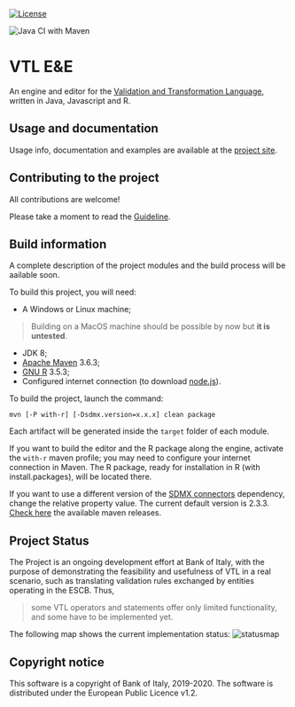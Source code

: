 [![License](https://img.shields.io/badge/license-EUPL-green)](https://joinup.ec.europa.eu/collection/eupl/eupl-text-eupl-12)

![Java CI with Maven](https://github.com/vpinna80/VTL/workflows/Java%20CI%20with%20Maven/badge.svg?branch=master)

# VTL E&E

An engine and editor for the 
[Validation and Transformation Language](https://sdmx.org/?page_id=5096), 
written in Java, Javascript and R.

## Usage and documentation

Usage info, documentation and examples are available at the
[project site](http://vpinna80.github.io/VTL/).

## Contributing to the project

All contributions are welcome!

Please take a moment to read the [Guideline](CONTRIBUTING.md).

## Build information

A complete description of the project modules and the build process will be aailable soon.

To build this project, you will need:

* A Windows or Linux machine;

> Building on a MacOS machine should be possible by now but **it is untested**.

* JDK 8;
* [Apache Maven](https://maven.apache.org/) 3.6.3;
* [GNU R](https://www.r-project.org/) 3.5.3;
* Configured internet connection (to download [node.js](https://nodejs.org/)).

To build the project, launch the command:

    mvn [-P with-r] [-Dsdmx.version=x.x.x] clean package


Each artifact will be generated inside the `target` folder of each module.

If you want to build the editor and the R package along the engine, activate the 
`with-r` maven profile; you may need to configure your internet connection in 
Maven. The R package, ready for installation in R (with install.packages), will 
be located there.

If you want to use a different version of the 
[SDMX connectors](https://github.com/amattioc/SDMX.git) dependency, change 
the relative property value. The current default version is 2.3.3. [Check 
here](https://search.maven.org/artifact/it.bancaditalia.oss/sdmx) the available maven releases.

## Project Status

The Project is an ongoing development effort at Bank of Italy, with the 
purpose of demonstrating the feasibility and usefulness of VTL in a real 
scenario, such as translating validation rules exchanged by entities 
operating in the ESCB. Thus,

> some VTL operators and statements offer only limited functionality,
and some have to be implemented yet.

The following map shows the current implementation status:
![statusmap](https://vpinna80.github.io/VTL/images/VTL.png)

## Copyright notice

This software is a copyright of Bank of Italy, 2019-2020.
The software is distributed under the European Public Licence v1.2.
